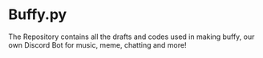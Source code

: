 # Buffy.py
The Repository contains all the drafts and codes used in making buffy, our own Discord Bot for music, meme, chatting and more!
